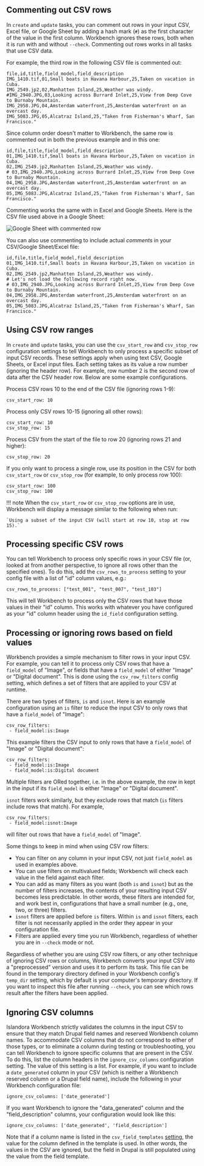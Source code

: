 ## Commenting out CSV rows

In `create` and `update` tasks, you can comment out rows in your input CSV, Excel file, or Google Sheet by adding a hash mark (`#`) as the first character of the value in the first column. Workbench ignores these rows, both when it is run with and without `--check`. Commenting out rows works in all tasks that use CSV data.

For example, the third row in the following CSV file is commented out:

```text
file,id,title,field_model,field_description
IMG_1410.tif,01,Small boats in Havana Harbour,25,Taken on vacation in Cuba.
IMG_2549.jp2,02,Manhatten Island,25,Weather was windy.
#IMG_2940.JPG,03,Looking across Burrard Inlet,25,View from Deep Cove to Burnaby Mountain.
IMG_2958.JPG,04,Amsterdam waterfront,25,Amsterdam waterfront on an overcast day.
IMG_5083.JPG,05,Alcatraz Island,25,"Taken from Fisherman's Wharf, San Francisco."
```

Since column order doesn't matter to Workbench, the same row is commented out in both the previous example and in this one:

```text
id,file,title,field_model,field_description
01,IMG_1410.tif,Small boats in Havana Harbour,25,Taken on vacation in Cuba.
02,IMG_2549.jp2,Manhatten Island,25,Weather was windy.
# 03,IMG_2940.JPG,Looking across Burrard Inlet,25,View from Deep Cove to Burnaby Mountain.
04,IMG_2958.JPG,Amsterdam waterfront,25,Amsterdam waterfront on an overcast day.
05,IMG_5083.JPG,Alcatraz Island,25,"Taken from Fisherman's Wharf, San Francisco."
```

Commenting works the same with in Excel and Google Sheets. Here is the CSV file used above in a Google Sheet:

![Google Sheet with commented row](images/google_sheet_commented_row.png)

You can also use commenting to include actual *comments* in your CSV/Google Sheet/Excel file:

```text
id,file,title,field_model,field_description
01,IMG_1410.tif,Small boats in Havana Harbour,25,Taken on vacation in Cuba.
02,IMG_2549.jp2,Manhatten Island,25,Weather was windy.
# Let's not load the following record right now.
# 03,IMG_2940.JPG,Looking across Burrard Inlet,25,View from Deep Cove to Burnaby Mountain.
04,IMG_2958.JPG,Amsterdam waterfront,25,Amsterdam waterfront on an overcast day.
05,IMG_5083.JPG,Alcatraz Island,25,"Taken from Fisherman's Wharf, San Francisco."
```

## Using CSV row ranges

In `create` and `update` tasks, you can use the `csv_start_row` and `csv_stop_row` configuration settings to tell Workbench to only process a specific subset of input CSV records. These settings apply when using text CSV, Google Sheets, or Excel input files. Each setting takes as its value a row number (ignoring the header row). For example, row number 2 is the second row of data after the CSV header row. Below are some example configurations.

Process CSV rows 10 to the end of the CSV file (ignoring rows 1-9):

`csv_start_row: 10`

Process only CSV rows 10-15 (ignoring all other rows):

```
csv_start_row: 10
csv_stop_row: 15
```

Process CSV from the start of the file to row 20 (ignoring rows 21 and higher):

`csv_stop_row: 20`

If you only want to process a single row, use its position in the CSV for both `csv_start_row` or `csv_stop_row` (for example, to only process row 100):

```
csv_start_row: 100
csv_stop_row: 100
```

!!! note
    When the `csv_start_row` or `csv_stop_row` options are in use, Workbench will display a message similar to the following when run:

    `Using a subset of the input CSV (will start at row 10, stop at row 15).`


## Processing specific CSV rows

You can tell Workbench to process only specific rows in your CSV file (or, looked at from another perspective, to ignore all rows other than the specified ones). To do this, add the `csv_rows_to_process` setting to your config file with a list of "id" column values, e.g.:

`csv_rows_to_process: ["test_001", "test_007", "test_103"]`

This will tell Workbench to process only the CSV rows that have those values in their "id" column. This works with whatever you have configured as your "id" column header using the `id_field` configuration setting.

## Processing or ignoring rows based on field values

Workbench provides a simple mechanism to filter rows in your input CSV. For example, you can tell it to process only CSV rows that have a `field_model` of "Image", or fields that have a `field_model` of either "Image" or "Digital document". This is done using the `csv_row_filters` config setting, which defines a set of filters that are applied to your CSV at runtime.

There are two types of filters, `is` and `isnot`. Here is an example configuration using an `is` filter to reduce the input CSV to only rows that have a `field_model` of "Image":

```
csv_row_filters:
 - field_model:is:Image
```

This example filters the CSV input to only rows that have a `field_model` of "Image" or "Digital document":

```
csv_row_filters:
 - field_model:is:Image
 - field_model:is:Digital document
```

Multiple filters are ORed together, i.e. in the above example, the row in kept in the input if its `field_model` is either "Image" or "Digital document".

`isnot` filters work similarly, but they exclude rows that match (`is` filters include rows that match). For example,

```
csv_row_filters:
 - field_model:isnot:Image
```

will filter out rows that have a `field_model` of "Image".

Some things to keep in mind when using CSV row filters:

 - You can filter on any column in your input CSV, not just `field_model` as used in examples above.
 - You can use filters on multivalued fields; Workbench will check each value in the field against each filter.
 - You can add as many filters as you want (both `is` and `isnot`) but as the number of filters increases, the contents of your resulting input CSV becomes less predictable. In other words, these filters are intended for, and work best in, configurations that have a small number (e.g., one, two, or three) filters.
 - `isnot` filters are applied before `is` filters. Within `is` and `isnot` filters, each filter is not necessarily applied in the order they appear in your configuration file.
 - Filters are applied every time you run Workbench, regardless of whether you are in `--check` mode or not.

Regardless of whether you are using CSV row filters, or any other technique of ignoring CSV rows or columns, Workbench converts your input CSV into a "preprocessed" version and uses it to perform its task. This file can be found in the temporary directory defined in your Workbench config's `temp_dir` setting, which by default is your computer's temporary directory. If you want to inspect this file after running `--check`, you can see which rows result after the filters have been applied.

## Ignoring CSV columns

Islandora Workbench strictly validates the columns in the input CSV to ensure that they match Drupal field names and reserved Workbench column names. To accommodate CSV columns that do not correspond to either of those types, or to eliminate a column during testing or troubleshooting, you can tell Workbench to ignore specific columns that are present in the CSV. To do this, list the column headers in the `ignore_csv_columns` configuration setting. The value of this setting is a list. For example, if you want to include a `date_generated` column in your CSV (which is neither a Workbench reserved column or a Drupal field name), include the following in your Workbench configuration file:

```
ignore_csv_columns: ['date_generated']
```

If you want Workbench to ignore the "data_generated" column and the "field_description" columns, your configuration would look like this:

```
ignore_csv_columns: ['date_generated', 'field_description']
```

Note that if a column name is listed in the `csv_field_templates` [setting](/islandora_workbench_docs/field_templates/), the value for the column defined in the template is used. In other words, the values in the CSV are ignored, but the field in Drupal is still populated using the value from the field template.


